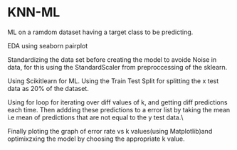 # KNN-ML
ML on a ramdom dataset having a target class to be predicting.

EDA using seaborn pairplot

Standardizing the data set before creating the model to avoide Noise in data, for this using the
 StandardScaler from preproccessing of the sklearn.
 
Using Scikitlearn for ML.
Using the Train Test Split for splitting the x test data as 20% of the dataset.
 
 Using for loop for iterating over diff values of k, and getting diff predictions each time.
   Then addding these predictions to a error list by taking the mean i.e mean of predictions that
    are not equal to the y test data.\
     
 Finally ploting the graph of error rate vs k values(using Matplotlib)and optimixzxing the model by choosing the
    appropriate k value.
